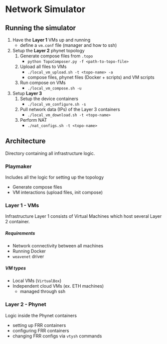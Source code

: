 # Network Simulator

## Running the simulator

1. Have the **Layer 1** VMs up and running 
    * define a `vm.conf` file (manager and how to ssh)
2. Setup the **Layer 2** phynet topology
    1. Generate compose files from `.topo`
        * `python TopoComposer.py -f <path-to-topo-file>`
    2. Upload all files to VMs
        * `./local_vm_upload.sh -t <topo-name> -a`
        * compose files, phynet files (Docker + scripts) and VM scripts
    3. Run compose on VMs
        * `./local_vm_compose.sh -u`
3. Setup **Layer 3**
    1. Setup the device containers
        * `./local_vm_configure.sh -s`
    2. Pull network data (IPs) of the Layer 3 containers
        * `./local_vm_download.sh -t <topo-name>`
    3. Perform NAT
        * `./nat_configs.sh -t <topo-name>`

## Architecture

Directory containing all infrastructure logic.

### Playmaker

Includes all the logic for setting up the topology

* Generate compose files
* VM interactions (upload files, init compose)

### Layer 1 - VMs

Infrastructure Layer 1 consists of Virtual Machines which host several Layer 2 container.

##### Requirements 

* Network connectivity between all machines 
* Running Docker
* `weavenet` driver

##### VM types

* Local VMs (`VirtualBox`)
* Independent cloud VMs (ex. ETH machines)
    * managed through ssh

### Layer 2 - Phynet 

Logic inside the Phynet containers 

* setting up FRR containers
* configuring FRR containers 
* changing FRR configs via `vtysh` commands